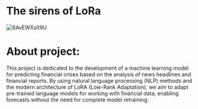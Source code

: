 # The sirens of LoRa
![6AvEWXslt9U](https://github.com/user-attachments/assets/6bae6628-15b8-46bb-81f7-5e26280c394d)

# About project: 
This project is dedicated to the development of a machine learning model for predicting financial crises based on the analysis of news headlines and financial reports. By using natural language processing (NLP) methods and the modern architecture of LoRA (Low-Rank Adaptation), we aim to adapt pre-trained language models for working with financial data, enabling forecasts without the need for complete model retraining.


